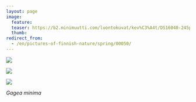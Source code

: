 ```yaml
---
layout: page
image:
  feature:
  teaser: https://b2.minimuutti.com/luontokuvat/kev%C3%A4t/DS16040-245px.jpg
  thumb:
redirect_from:
  - /en/pictures-of-finnish-nature/spring/00050/
---
```


![](https://b2.minimuutti.com/luontokuvat/kev%C3%A4t/DS16026-800px.jpg)

![](https://b2.minimuutti.com/luontokuvat/kev%C3%A4t/DS16035-800px.jpg)

![](https://b2.minimuutti.com/luontokuvat/kev%C3%A4t/DS16040-800px.jpg)

*Gagea minima*
